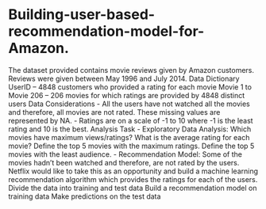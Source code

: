 # Building-user-based-recommendation-model-for-Amazon.
The dataset provided contains movie reviews given by Amazon customers. Reviews were given between May 1996 and July 2014.  Data Dictionary UserID – 4848 customers who provided a rating for each movie Movie 1 to Movie 206 – 206 movies for which ratings are provided by 4848 distinct users  Data Considerations - All the users have not watched all the movies and therefore, all movies are not rated. These missing values are represented by NA. - Ratings are on a scale of -1 to 10 where -1 is the least rating and 10 is the best.  Analysis Task - Exploratory Data Analysis:  Which movies have maximum views/ratings? What is the average rating for each movie? Define the top 5 movies with the maximum ratings. Define the top 5 movies with the least audience. - Recommendation Model: Some of the movies hadn’t been watched and therefore, are not rated by the users. Netflix would like to take this as an opportunity and build a machine learning recommendation algorithm which provides the ratings for each of the users.  Divide the data into training and test data Build a recommendation model on training data Make predictions on the test data
